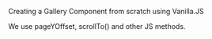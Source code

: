Creating a Gallery Component from scratch using Vanilla.JS

We use pageYOffset, scrollTo() and other JS methods.
